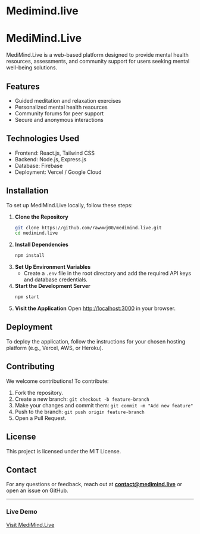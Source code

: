 # Medimind.live
# MediMind.Live

MediMind.Live is a web-based platform designed to provide mental health resources, assessments, and community support for users seeking mental well-being solutions.

## Features

- Guided meditation and relaxation exercises
- Personalized mental health resources
- Community forums for peer support
- Secure and anonymous interactions

## Technologies Used

- Frontend: React.js, Tailwind CSS
- Backend: Node.js, Express.js
- Database: Firebase
- Deployment: Vercel / Google Cloud

## Installation

To set up MediMind.Live locally, follow these steps:

1. **Clone the Repository**
   ```bash
   git clone https://github.com/rawwwj00/medimind.live.git
   cd medimind.live
   ```
2. **Install Dependencies**
   ```bash
   npm install
   ```
3. **Set Up Environment Variables**
   - Create a `.env` file in the root directory and add the required API keys and database credentials.
4. **Start the Development Server**
   ```bash
   npm start
   ```
5. **Visit the Application**
   Open [http://localhost:3000](http://localhost:3000) in your browser.

## Deployment

To deploy the application, follow the instructions for your chosen hosting platform (e.g., Vercel, AWS, or Heroku).

## Contributing

We welcome contributions! To contribute:

1. Fork the repository.
2. Create a new branch: `git checkout -b feature-branch`
3. Make your changes and commit them: `git commit -m "Add new feature"`
4. Push to the branch: `git push origin feature-branch`
5. Open a Pull Request.

## License

This project is licensed under the MIT License.

## Contact

For any questions or feedback, reach out at **[contact@medimind.live](mailto\:contact@medimind.live)** or open an issue on GitHub.

---

### Live Demo

[Visit MediMind.Live](https://www.medimind.live/)

